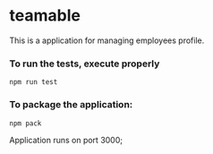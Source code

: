 # teamable
This is a application for managing employees profile.

### To run the tests, execute properly

    npm run test

### To package the application:

    npm pack

Application runs on port 3000;


